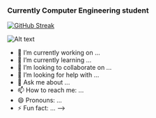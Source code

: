### Currently Computer Engineering student

[![GitHub Streak](http://github-readme-streak-stats.herokuapp.com?user=alelado01&theme=dark&mode=weekly)](https://git.io/streak-stats)

![Alt text](https://spotify-recently-played-readme.vercel.app/api?user=alelado01-it&count={1})
- 🔭 I’m currently working on ...
- 🌱 I’m currently learning ...
- 👯 I’m looking to collaborate on ...
- 🤔 I’m looking for help with ...
- 💬 Ask me about ...
- 📫 How to reach me: ...
- 😄 Pronouns: ...
- ⚡ Fun fact: ...
-->
